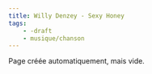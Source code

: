 ```yaml
---
title: Willy Denzey - Sexy Honey
tags:
    - -draft
    - musique/chanson
---
```


Page créée automatiquement, mais vide.
